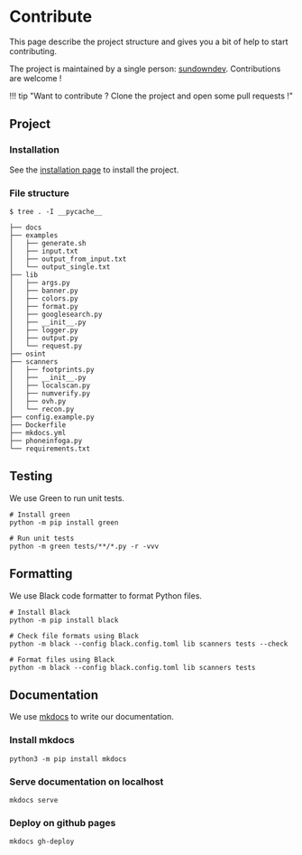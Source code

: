# Contribute

This page describe the project structure and gives you a bit of help to start contributing.

The project is maintained by a single person: [sundowndev](https://github.com/sundowndev). Contributions are welcome !

!!! tip "Want to contribute ? Clone the project and open some pull requests !"

## Project

### Installation

See the [installation page](install.md) to install the project.

### File structure

```
$ tree . -I __pycache__

├── docs
├── examples
│   ├── generate.sh
│   ├── input.txt
│   ├── output_from_input.txt
│   └── output_single.txt
├── lib
│   ├── args.py
│   ├── banner.py
│   ├── colors.py
│   ├── format.py
│   ├── googlesearch.py
│   ├── __init__.py
│   ├── logger.py
│   ├── output.py
│   └── request.py
├── osint
├── scanners
│   ├── footprints.py
│   ├── __init__.py
│   ├── localscan.py
│   ├── numverify.py
│   ├── ovh.py
│   └── recon.py
├── config.example.py
├── Dockerfile
├── mkdocs.yml
├── phoneinfoga.py
└── requirements.txt
```

## Testing

We use Green to run unit tests.

```shell
# Install green
python -m pip install green

# Run unit tests
python -m green tests/**/*.py -r -vvv 
```

## Formatting

We use Black code formatter to format Python files.

```shell
# Install Black
python -m pip install black

# Check file formats using Black
python -m black --config black.config.toml lib scanners tests --check

# Format files using Black
python -m black --config black.config.toml lib scanners tests
```

## Documentation

We use [mkdocs](https://www.mkdocs.org/) to write our documentation.

### Install mkdocs

```
python3 -m pip install mkdocs
```

### Serve documentation on localhost

```
mkdocs serve
```

### Deploy on github pages

```
mkdocs gh-deploy
```